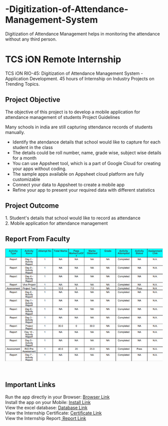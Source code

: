 # -Digitization-of-Attendance-Management-System
Digitization of Attendance Management helps in monitoring the attendance without any third person.

# TCS iON Remote Internship
TCS iON RIO-45: Digitization of Attendance Management System - Application Development. 45 hours of Internship on Industry Projects on Trending Topics.

<h2>Project Objective</h2>
<p>The objective of this project is to develop a mobile application for attendance management of students
Project Guidelines</p>
Many schools in india are still capturing sttendance records of students manually.

- Identify the atendance details that school would like to capture for each student in the class
- The details could be roll number, name, grade wise, subject wise details for a month
- You can use Appsheet tool, which is a part of Google Cloud for creating your apps without coding.
- The sample apps available on Appsheet cloud platform are fully customizable
- Connect your data to Appsheet to create a mobile app
- Refine your app to present your required data with different statistics

<h2>Project Outcome</h2>
1. Student's details that school would like to record as attendance<br>
2. Mobile application for attendance management
  
<h2>Report From Faculty</h2>
<p align="center">
  <kbd><img src="https://github.com/KarthikKollapureddy/-Digitization-of-Attendance-Management-System/blob/main/Project%20Report.png"></kbd>
</p>
<br>
<h2>Important Links</h2>
Run the app directly in your Browser: <a href="https://www.appsheet.com/start/6ede14a7-0b53-4d3f-9647-649f11623de8
">Browser Link</a><br>
Install the app on your Mobile: <a href="https://www.appsheet.com/newshortcut/6ede14a7-0b53-4d3f-9647-649f11623de8
"> Install Link</a><br>
View the excel database: <a href="https://docs.google.com/spreadsheets/d/1S9yJbdaguwc1pAXJrjUryasf5tNgUHg56iTFH31STgg/edit#gid=0
">Database Link</a><br>
View the Internship Certificate: <a href="https://drive.google.com/file/d/1ypYzRkiNLu0Tvp8c0Mqnddzq1oAIv-Lv/view?usp=sharing">Certificate Link</a><br>
View the Internship Report:<a href="https://drive.google.com/file/d/1mpKTScIrA97KYyd6DW4kJVONjp79PuDc/view?usp=sharing"> Report Link</a><br>


